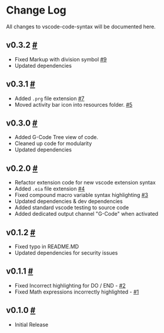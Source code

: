 # Change Log

All changes to vscode-code-syntax will be documented here.

## v0.3.2 [#](https://github.com/appliedengesign/vscode-gcode-syntax/releases/tag/v0.3.2)

- Fixed Markup with division symbol [#9](https://github.com/appliedengdesign/vscode-gcode-syntax/issues/7)
- Updated dependencies

## v0.3.1 [#](https://github.com/appliedengesign/vscode-gcode-syntax/releases/tag/v0.3.1)

- Added ```.prg``` file extension [#7](https://github.com/appliedengdesign/vscode-gcode-syntax/issues/7)
- Moved activity bar icon into resources folder. [#5](https://github.com/appliedengdesign/vscode-gcode-syntax/issues/5)

## v0.3.0 [#](https://github.com/appliedengdesign/vscode-gcode-syntax/releases/tag/v0.3.0)

- Added G-Code Tree view of code.
- Cleaned up code for modularity
- Updated dependencies

## v0.2.0 [#](https://github.com/appliedengdesign/vscode-gcode-syntax/releases/tag/v0.2.0)

- Refactor extension code for new vscode extension syntax
- Added ```.eia``` file extension [#4](https://github.com/appliedengdesign/vscode-gcode-syntax/issues/4)
- Fixed compound macro variable syntax highlighting [#3](https://github.com/appliedengdesign/vscode-gcode-syntax/issues/4)
- Updated dependencies & dev dependencies
- Added standard vscode testing to source code
- Added dedicated output channel "G-Code" when activated

## v0.1.2 [#](https://github.com/appliedengdesign/vscode-gcode-syntax/releases/tag/v0.1.2)

- Fixed typo in README.MD
- Updated dependencies for security issues

## v0.1.1 [#](https://github.com/appliedengdesign/vscode-gcode-syntax/releases/tag/v0.1.1)

- Fixed Incorrect highlighting for DO / END - [#2](https://github.com/appliedengdesign/vscode-gcode-syntax/issues/2)
- Fixed Math expressions incorrectly highlighted -  [#1](https://github.com/appliedengdesign/vscode-gcode-syntax/issues/1)

## v0.1.0 [#](https://github.com/appliedengdesign/vscode-gcode-syntax/releases/tag/v0.1.0)

- Initial Release
  